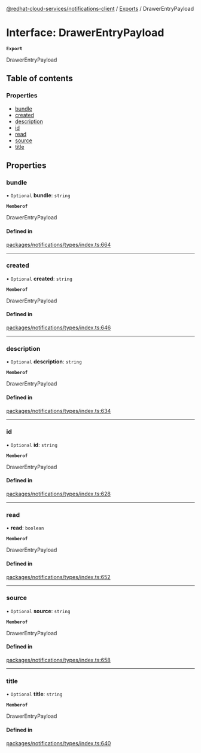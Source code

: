 [@redhat-cloud-services/notifications-client](../README.md) / [Exports](../modules.md) / DrawerEntryPayload

# Interface: DrawerEntryPayload

**`Export`**

DrawerEntryPayload

## Table of contents

### Properties

- [bundle](DrawerEntryPayload.md#bundle)
- [created](DrawerEntryPayload.md#created)
- [description](DrawerEntryPayload.md#description)
- [id](DrawerEntryPayload.md#id)
- [read](DrawerEntryPayload.md#read)
- [source](DrawerEntryPayload.md#source)
- [title](DrawerEntryPayload.md#title)

## Properties

### bundle

• `Optional` **bundle**: `string`

**`Memberof`**

DrawerEntryPayload

#### Defined in

[packages/notifications/types/index.ts:664](https://github.com/RedHatInsights/javascript-clients/blob/main/packages/notifications/types/index.ts#L664)

___

### created

• `Optional` **created**: `string`

**`Memberof`**

DrawerEntryPayload

#### Defined in

[packages/notifications/types/index.ts:646](https://github.com/RedHatInsights/javascript-clients/blob/main/packages/notifications/types/index.ts#L646)

___

### description

• `Optional` **description**: `string`

**`Memberof`**

DrawerEntryPayload

#### Defined in

[packages/notifications/types/index.ts:634](https://github.com/RedHatInsights/javascript-clients/blob/main/packages/notifications/types/index.ts#L634)

___

### id

• `Optional` **id**: `string`

**`Memberof`**

DrawerEntryPayload

#### Defined in

[packages/notifications/types/index.ts:628](https://github.com/RedHatInsights/javascript-clients/blob/main/packages/notifications/types/index.ts#L628)

___

### read

• **read**: `boolean`

**`Memberof`**

DrawerEntryPayload

#### Defined in

[packages/notifications/types/index.ts:652](https://github.com/RedHatInsights/javascript-clients/blob/main/packages/notifications/types/index.ts#L652)

___

### source

• `Optional` **source**: `string`

**`Memberof`**

DrawerEntryPayload

#### Defined in

[packages/notifications/types/index.ts:658](https://github.com/RedHatInsights/javascript-clients/blob/main/packages/notifications/types/index.ts#L658)

___

### title

• `Optional` **title**: `string`

**`Memberof`**

DrawerEntryPayload

#### Defined in

[packages/notifications/types/index.ts:640](https://github.com/RedHatInsights/javascript-clients/blob/main/packages/notifications/types/index.ts#L640)

